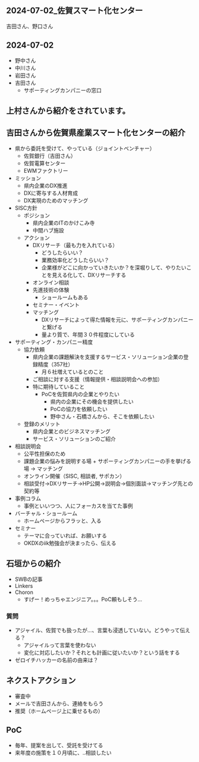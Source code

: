 2024-07-02_佐賀スマート化センター
---

吉田さん、野口さん

## 2024-07-02
- 野中さん
- 中川さん
- 岩田さん
- 吉田さん
  - サポーティングカンパニーの窓口

## 上村さんから紹介をされています。

## 吉田さんから佐賀県産業スマート化センターの紹介
- 県から委託を受けて、やっている（ジョイントベンチャー）
  - 佐賀銀行（吉田さん）
  - 佐賀電算センター
  - EWMファクトリー
- ミッション
  - 県内企業のDX推進
  - DXに寄与する人材育成
  - DX実現のためのマッチング
- SISC方針
  - ポジション
    - 県内企業のITのかけこみ寺
    - 中間ハブ施設
  - アクション
    - DXリサーチ（最も力を入れている）
      - どうしたらいい？
      - 業務効率化どうしたらいい？
      - 企業様がどこに向かっていきたいか？を深堀りして、やりたいことを見える化して、DXリサーチする
    - オンライン相談
    - 先進技術の体験
      - ショールームもある
    - セミナー・イベント
    - マッチング
      - DXリサーチによって得た情報を元に、サポーティングカンパニーと繋げる
      - 量より質で、年間３０件程度にしている
- サポーティング・カンパニー精度
  - 協力依頼
    - 県内企業の課題解決を支援するサービス・ソリューション企業の登録精度（357社）
      - 月６社増えているとのこと
    - ご相談に対する支援（情報提供・相談説明会への参加）
    - 特に期待していること
      - PoCを佐賀県内の企業とやりたい
        - 県内の企業にその機会を提供したい
        - PoCの協力を依頼したい
        - 野中さん・石橋さんから、そこを依頼したい
  - 登録のメリット
    - 県内企業とのビジネスマッチング
    - サービス・ソリューションのご紹介
- 相談説明会
  - 公平性担保のため
  - 課題企業の悩みを説明する場 + サポーティングカンパニーの手を挙げる場 → マッチング
  - オンライン開催（SISC, 相談者, サポカン）
  - 相談受付→DXリサーチ→HP公開→説明会→個別面談→マッチング先との契約等
- 事例コラム
  - 事例といいつつ、人にフォーカスを当てた事例
- バーチャル・ショールーム
  - ホームページからフラッと、入る
- セミナー
  - テーマに合っていれば、お願いする
  - OKDXのiik勉強会が決まったら、伝える


## 石垣からの紹介
- SWBの記事
- Linkers
- Choron
  - すげー！めっちゃエンジニア。。。PoC頼もしそう...

### 質問
- アジャイル、佐賀でも扱ったが...、言葉も浸透していない。どうやって伝える？
    - アジャイルって言葉を使わない
    - 変化に対応したいか？それとも計画に従いたいか？という話をする
- ゼロイチハッカーの名前の由来は？

## ネクストアクション
- 審査中
- メールで吉田さんから、連絡をもらう
- 推奨（ホームページ上に乗せるもの）

## PoC
- 毎年、提案を出して、受託を受けてる
- 来年度の施策を１０月頃に、..相談したい







